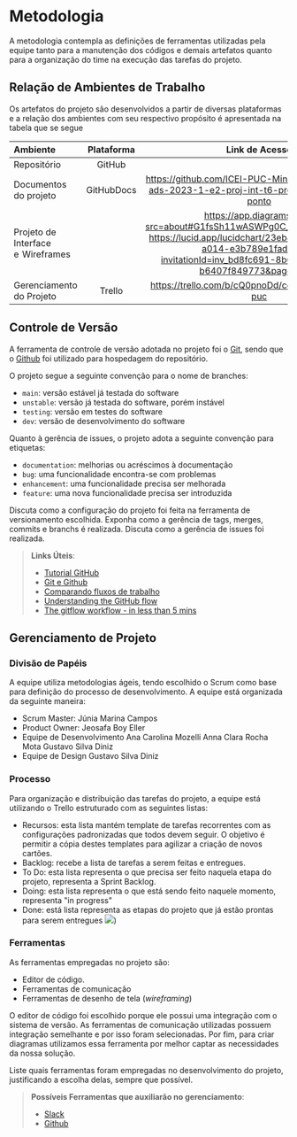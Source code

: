 
# Metodologia

A metodologia contempla as definições de ferramentas utilizadas pela equipe tanto para a manutenção dos códigos e demais artefatos quanto para a organização do time na execução das tarefas do projeto.

## Relação de Ambientes de Trabalho

Os artefatos do projeto são desenvolvidos a partir de diversas plataformas e a relação dos ambientes com seu respectivo propósito é apresentada na tabela que se segue

Ambiente|Plataforma|Link de Acesso
|:--------|:----------:|:--------------:|
|Repositório|GitHub|  |https://github.com/ICEI-PUC-Minas-PMV-ADS/pmv-ads-2023-1-e2-proj-int-t6-projeto-controle-de-ponto |
|Documentos do projeto|GitHubDocs|https://github.com/ICEI-PUC-Minas-PMV-ADS/pmv-ads-2023-1-e2-proj-int-t6-projeto-controle-de-ponto |
|Projeto de Interface e  Wireframes|  |https://app.diagrams.net/?src=about#G1fsSh11wASWPg0C__q8LiAlB52mtvDiq5  https://lucid.app/lucidchart/23eb4c0b-672f-4840-a014-e3b789e1fad8/edit?invitationId=inv_bd8fc691-8b08-432f-b7ad-b6407f849773&page=0_0#   |
|Gerenciamento do Projeto|Trello| https://trello.com/b/cQ0pnoDd/controle-de-ponto-puc |


## Controle de Versão

A ferramenta de controle de versão adotada no projeto foi o
[Git](https://git-scm.com/), sendo que o [Github](https://github.com)
foi utilizado para hospedagem do repositório.

O projeto segue a seguinte convenção para o nome de branches:

- `main`: versão estável já testada do software
- `unstable`: versão já testada do software, porém instável
- `testing`: versão em testes do software
- `dev`: versão de desenvolvimento do software

Quanto à gerência de issues, o projeto adota a seguinte convenção para
etiquetas:

- `documentation`: melhorias ou acréscimos à documentação
- `bug`: uma funcionalidade encontra-se com problemas
- `enhancement`: uma funcionalidade precisa ser melhorada
- `feature`: uma nova funcionalidade precisa ser introduzida

Discuta como a configuração do projeto foi feita na ferramenta de versionamento escolhida. Exponha como a gerência de tags, merges, commits e branchs é realizada. Discuta como a gerência de issues foi realizada.

> **Links Úteis**:
> - [Tutorial GitHub](https://guides.github.com/activities/hello-world/)
> - [Git e Github](https://www.youtube.com/playlist?list=PLHz_AreHm4dm7ZULPAmadvNhH6vk9oNZA)
>  - [Comparando fluxos de trabalho](https://www.atlassian.com/br/git/tutorials/comparing-workflows)
> - [Understanding the GitHub flow](https://guides.github.com/introduction/flow/)
> - [The gitflow workflow - in less than 5 mins](https://www.youtube.com/watch?v=1SXpE08hvGs)

## Gerenciamento de Projeto

### Divisão de Papéis

A equipe utiliza metodologias ágeis, tendo escolhido o Scrum como base para definição do processo de desenvolvimento.
A equipe está organizada da seguinte maneira:
- Scrum Master: Júnia Marina Campos
- Product Owner: Jeosafa Boy Eller
- Equipe de Desenvolvimento
Ana Carolina Mozelli
Anna Clara Rocha Mota
Gustavo Silva Diniz
- Equipe de Design
 Gustavo Silva Diniz


### Processo
Para organização e distribuição das tarefas do projeto, a equipe está utilizando o Trello estruturado com as seguintes listas:
- Recursos: esta lista mantém template de tarefas recorrentes com as configurações padronizadas que todos devem seguir. O objetivo é permitir a cópia destes
templates para agilizar a criação de novos cartões.
-  Backlog: recebe a lista de tarefas a serem feitas e entregues.
-  To Do: esta lista representa o que precisa ser feito naquela etapa do projeto, representa a Sprint Backlog.
-  Doing: esta lista representa o que está sendo feito naquele momento, representa "in progress"
-  Done: está lista representa as etapas do projeto que já estão prontas para serem entregues
![](https://user-images.githubusercontent.com/115122757/230666426-aace289d-1c92-4aa0-8fb1-de03cf727187.png))
### Ferramentas

As ferramentas empregadas no projeto são:

- Editor de código.
- Ferramentas de comunicação
- Ferramentas de desenho de tela (_wireframing_)

O editor de código foi escolhido porque ele possui uma integração com o
sistema de versão. As ferramentas de comunicação utilizadas possuem
integração semelhante e por isso foram selecionadas. Por fim, para criar
diagramas utilizamos essa ferramenta por melhor captar as
necessidades da nossa solução.

Liste quais ferramentas foram empregadas no desenvolvimento do projeto, justificando a escolha delas, sempre que possível.
 
> **Possíveis Ferramentas que auxiliarão no gerenciamento**: 
> - [Slack](https://slack.com/)
> - [Github](https://github.com/)
